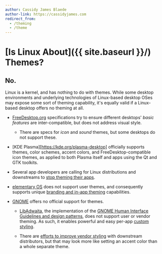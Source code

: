 ```yaml
---
author: Cassidy James Blaede
author-link: https://cassidyjames.com
redirect_from:
  - /theming
  - /theme
---
```


# [Is Linux About]({{ site.baseurl }}/) Themes?

## No.

Linux is a kernel, and has nothing to do with themes. While some desktop environments and underlying technologies of Linux-based desktop OSes may expose some sort of theming capability, it's equally valid if a Linux-based desktop offers no theming at all.

- [FreeDesktop.org](https://freedesktop.org) specifications try to ensure different desktops' _basic features_ are inter-compatible, but does not address visual style.

  - There are specs for _icon_ and _sound_ themes, but some desktops do not support these.

- [KDE Plasma][https://kde.org/plasma-desktop] officially supports themes, color schemes, accent colors, and FreeDesktop-compatible icon themes, as applied to both Plasma itself and apps using the Qt and GTK toolkits.

- Several app developers are calling for Linux distributions and downstreams to [stop theming their apps](https://stopthemingmy.app/).

- [elementary OS](https://elementary.io) does not support user themes, and consequently supports unique [branding and in-app theming](https://medium.com/elementaryos/developer-tips-branding-your-app-a57cb44d31d3) capabilities.

- [GNOME](https://gnome.org) offers no official support for themes.

  - [LibAdwaita](https://gnome.pages.gitlab.gnome.org/libadwaita/), the implementation of the [GNOME Human Interface Guidelines and design patterns](https://developer.gnome.org/hig/), does not support user or vendor theming. As such, it enables powerful and easy per-app [custom styling](https://developer.gnome.org/hig/guidelines/ui-styling.html#custom-styling).

  - There are [efforts to improve vendor styling](https://discourse.gnome.org/t/gtk-adwaita-and-vendor-styles/1641) with downstream distributors, but that may look more like setting an accent color than a whole separate theme.
